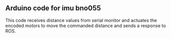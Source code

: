 ## Arduino code for imu bno055

This code receives distance values from serial monitor and actuates the encoded motors to move the commanded distance and sends a response to ROS. 

